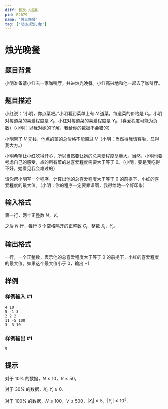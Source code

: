 ```yaml
---
diff: 普及+/提高
pid: P2079
name: "烛光晚餐"
tag: ['动态规划,dp']
---
```

# 烛光晚餐
## 题目背景

小明准备请小红去一家咖啡厅，共进烛光晚餐。小红高兴地和他一起去了咖啡厅。
## 题目描述

小红说：“小明，你点菜吧。”小明看到菜单上有 $N$ 道菜，每道菜的价格是 $C_i$。小明对每道菜的喜爱程度是 $X_i$，小红对每道菜的喜爱程度是 $Y_i$。（喜爱程度可能为负数）（小明：以我对她的了解，我给你的数据不会错的）

小明带了 $V$ 元钱，他点的菜的总价格不能超过 $V$（小明：当然得我请客啦，显得我大方。）

小明希望让小红吃得开心，所以当然要让她的总喜爱程度尽量大。当然，小明也要考虑自己的感受，点的所有菜的总喜爱程度需要大于等于 $0$。（小明：要是我吃得不好，她看见我会难过的）

请你帮小明写一个程序，计算出他的总喜爱程度大于等于 $0$ 的前提下，小红的喜爱程度的最大值。（小明：你的程序一定要靠谱啊，我得给她一个好印象）


## 输入格式

第一行，两个正整数 $N$，$V$。

之后 $N$ 行，每行 $3$ 个空格隔开的正整数 $C_i$，整数 $X_i$，$Y_i$。

## 输出格式

一行，一个正整数，表示他的总喜爱程度大于等于 $0$ 的前提下，小红的喜爱程度的最大值。如果这个最大值小于 $0$，输出 $-1$.

## 样例

### 样例输入 #1
```
4 10
5 -1 3
2 2 2
11 -5 100
3 -3 10

```
### 样例输出 #1
```
5
```
## 提示


对于 $10\%$ 的数据，$N\leq10$，$V\leq50$。

对于 $30\%$ 的数据，$X_i,Y_i\geq0$.

对于 $100\%$ 的数据，$N\leq100$，$V\leq500$，$|X_i|\leq5$，$|Y_i|\leq10^3$.

